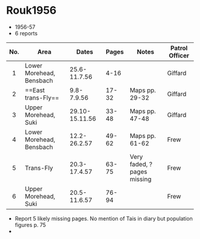 # Rouk1956

- 1956-57
- 6 reports

| No. | Area                     | Dates          | Pages | Notes                      | Patrol Officer |
| :-: | ------------------------ | -------------- | ----- | -------------------------- | -------------- |
|  1  | Lower Morehead, Bensbach | 25.6-11.7.56   | 4-16  |                            | Giffard        |
|  2  | ==East trans-Fly==       | 9.8-7.9.56     | 17-32 | Maps pp. 29-32             | Giffard        |
|  3  | Upper Morehead, Suki     | 29.10-15.11.56 | 33-48 | Maps pp. 47-48             | Giffard        |
|  4  | Lower Morehead, Bensbach | 12.2-26.2.57   | 49-62 | Maps pp. 61-62             | Frew           |
|  5  | Trans-Fly                | 20.3-17.4.57   | 63-75 | Very faded, ?pages missing | Frew           |
|  6  | Upper Morehead, Suki     | 20.5-11.6.57   | 76-94 |                            | Frew           |

- Report 5 likely missing pages. No mention of Tais in diary but population figures p. 75
- 